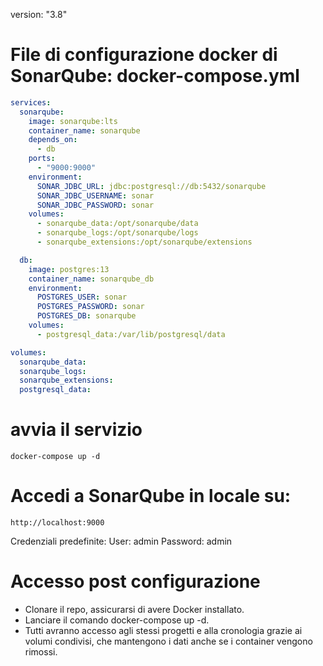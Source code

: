 version: "3.8"
# File di configurazione docker di SonarQube: docker-compose.yml 

```yml
services:
  sonarqube:
    image: sonarqube:lts
    container_name: sonarqube
    depends_on:
      - db
    ports:
      - "9000:9000"
    environment:
      SONAR_JDBC_URL: jdbc:postgresql://db:5432/sonarqube
      SONAR_JDBC_USERNAME: sonar
      SONAR_JDBC_PASSWORD: sonar
    volumes:
      - sonarqube_data:/opt/sonarqube/data
      - sonarqube_logs:/opt/sonarqube/logs
      - sonarqube_extensions:/opt/sonarqube/extensions

  db:
    image: postgres:13
    container_name: sonarqube_db
    environment:
      POSTGRES_USER: sonar
      POSTGRES_PASSWORD: sonar
      POSTGRES_DB: sonarqube
    volumes:
      - postgresql_data:/var/lib/postgresql/data

volumes:
  sonarqube_data:
  sonarqube_logs:
  sonarqube_extensions:
  postgresql_data:
```

# avvia il servizio

```
docker-compose up -d
```

# Accedi a SonarQube in locale su:

```
http://localhost:9000
```

Credenziali predefinite:
User: admin
Password: admin


# Accesso post configurazione

- Clonare il repo, assicurarsi di avere Docker installato.
- Lanciare il comando docker-compose up -d.
- Tutti avranno accesso agli stessi progetti e alla cronologia grazie ai volumi condivisi, che mantengono i dati anche se i container vengono rimossi.